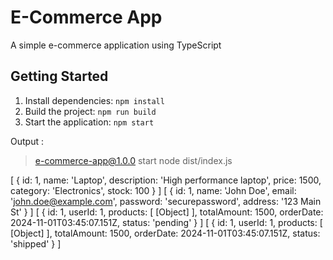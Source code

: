 # E-Commerce App

A simple e-commerce application using TypeScript

## Getting Started

1. Install dependencies: `npm install`
2. Build the project: `npm run build`
3. Start the application: `npm start`


Output :

> e-commerce-app@1.0.0 start
> node dist/index.js

[
  {
    id: 1,
    name: 'Laptop',
    description: 'High performance laptop',
    price: 1500,
    category: 'Electronics',
    stock: 100
  }
]
[
  {
    id: 1,
    name: 'John Doe',
    email: 'john.doe@example.com',
    password: 'securepassword',
    address: '123 Main St'
  }
]
[
  {
    id: 1,
    userId: 1,
    products: [ [Object] ],
    totalAmount: 1500,
    orderDate: 2024-11-01T03:45:07.151Z,
    status: 'pending'
  }
]
[
  {
    id: 1,
    userId: 1,
    products: [ [Object] ],
    totalAmount: 1500,
    orderDate: 2024-11-01T03:45:07.151Z,
    status: 'shipped'
  }
]
